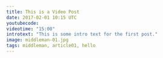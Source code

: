 ```yaml
---
title: This is a Video Post
date: 2017-02-01 10:15 UTC
youtubecode:
videotime: "15:00"
introtext: "This is some intro text for the first post."
image: middleman-01.jpg
tags: middleman, article01, hello
---
```


